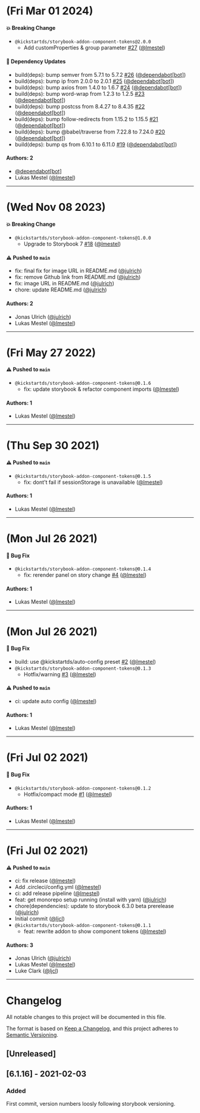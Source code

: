 # (Fri Mar 01 2024)

#### 💥 Breaking Change

- `@kickstartds/storybook-addon-component-tokens@2.0.0`
  - Add customProperties & group parameter [#27](https://github.com/kickstartDS/storybook-addon-component-tokens/pull/27) ([@lmestel](https://github.com/lmestel))

#### 🔩 Dependency Updates

- build(deps): bump semver from 5.7.1 to 5.7.2 [#26](https://github.com/kickstartDS/storybook-addon-component-tokens/pull/26) ([@dependabot[bot]](https://github.com/dependabot[bot]))
- build(deps): bump ip from 2.0.0 to 2.0.1 [#25](https://github.com/kickstartDS/storybook-addon-component-tokens/pull/25) ([@dependabot[bot]](https://github.com/dependabot[bot]))
- build(deps): bump axios from 1.4.0 to 1.6.7 [#24](https://github.com/kickstartDS/storybook-addon-component-tokens/pull/24) ([@dependabot[bot]](https://github.com/dependabot[bot]))
- build(deps): bump word-wrap from 1.2.3 to 1.2.5 [#23](https://github.com/kickstartDS/storybook-addon-component-tokens/pull/23) ([@dependabot[bot]](https://github.com/dependabot[bot]))
- build(deps): bump postcss from 8.4.27 to 8.4.35 [#22](https://github.com/kickstartDS/storybook-addon-component-tokens/pull/22) ([@dependabot[bot]](https://github.com/dependabot[bot]))
- build(deps): bump follow-redirects from 1.15.2 to 1.15.5 [#21](https://github.com/kickstartDS/storybook-addon-component-tokens/pull/21) ([@dependabot[bot]](https://github.com/dependabot[bot]))
- build(deps): bump @babel/traverse from 7.22.8 to 7.24.0 [#20](https://github.com/kickstartDS/storybook-addon-component-tokens/pull/20) ([@dependabot[bot]](https://github.com/dependabot[bot]))
- build(deps): bump qs from 6.10.1 to 6.11.0 [#19](https://github.com/kickstartDS/storybook-addon-component-tokens/pull/19) ([@dependabot[bot]](https://github.com/dependabot[bot]))

#### Authors: 2

- [@dependabot[bot]](https://github.com/dependabot[bot])
- Lukas Mestel ([@lmestel](https://github.com/lmestel))

---

# (Wed Nov 08 2023)

#### 💥 Breaking Change

- `@kickstartds/storybook-addon-component-tokens@1.0.0`
  - Upgrade to Storybook 7 [#18](https://github.com/kickstartDS/storybook-addon-component-tokens/pull/18) ([@lmestel](https://github.com/lmestel))

#### ⚠️ Pushed to `main`

- fix: final fix for image URL in README.md ([@julrich](https://github.com/julrich))
- fix: remove Github link from README.md ([@julrich](https://github.com/julrich))
- fix: image URL in README.md ([@julrich](https://github.com/julrich))
- chore: update README.md ([@julrich](https://github.com/julrich))

#### Authors: 2

- Jonas Ulrich ([@julrich](https://github.com/julrich))
- Lukas Mestel ([@lmestel](https://github.com/lmestel))

---

# (Fri May 27 2022)

#### ⚠️ Pushed to `main`

- `@kickstartds/storybook-addon-component-tokens@0.1.6`
  - fix: update storybook & refactor component imports ([@lmestel](https://github.com/lmestel))

#### Authors: 1

- Lukas Mestel ([@lmestel](https://github.com/lmestel))

---

# (Thu Sep 30 2021)

#### ⚠️ Pushed to `main`

- `@kickstartds/storybook-addon-component-tokens@0.1.5`
  - fix: dont't fail if sessionStorage is unavailable ([@lmestel](https://github.com/lmestel))

#### Authors: 1

- Lukas Mestel ([@lmestel](https://github.com/lmestel))

---

# (Mon Jul 26 2021)

#### 🐛 Bug Fix

- `@kickstartds/storybook-addon-component-tokens@0.1.4`
  - fix: rerender panel on story change [#4](https://github.com/kickstartDS/storybook-addon-component-tokens/pull/4) ([@lmestel](https://github.com/lmestel))

#### Authors: 1

- Lukas Mestel ([@lmestel](https://github.com/lmestel))

---

# (Mon Jul 26 2021)

#### 🐛 Bug Fix

- build: use @kickstartds/auto-config preset [#2](https://github.com/kickstartDS/storybook-addon-component-tokens/pull/2) ([@lmestel](https://github.com/lmestel))
- `@kickstartds/storybook-addon-component-tokens@0.1.3`
  - Hotfix/warning [#3](https://github.com/kickstartDS/storybook-addon-component-tokens/pull/3) ([@lmestel](https://github.com/lmestel))

#### ⚠️ Pushed to `main`

- ci: update auto config ([@lmestel](https://github.com/lmestel))

#### Authors: 1

- Lukas Mestel ([@lmestel](https://github.com/lmestel))

---

# (Fri Jul 02 2021)

#### 🐛 Bug Fix

- `@kickstartds/storybook-addon-component-tokens@0.1.2`
  - Hotfix/compact mode [#1](https://github.com/kickstartDS/storybook-addon-component-tokens/pull/1) ([@lmestel](https://github.com/lmestel))

#### Authors: 1

- Lukas Mestel ([@lmestel](https://github.com/lmestel))

---

# (Fri Jul 02 2021)

#### ⚠️ Pushed to `main`

- ci: fix release ([@lmestel](https://github.com/lmestel))
- Add .circleci/config.yml ([@lmestel](https://github.com/lmestel))
- ci: add release pipeline ([@lmestel](https://github.com/lmestel))
- feat: get monorepo setup running (install with yarn) ([@julrich](https://github.com/julrich))
- chore(dependencies): update to storybook 6.3.0 beta prerelease ([@julrich](https://github.com/julrich))
- Initial commit ([@ljcl](https://github.com/ljcl))
- `@kickstartds/storybook-addon-component-tokens@0.1.1`
  - feat: rewrite addon to show component tokens ([@lmestel](https://github.com/lmestel))

#### Authors: 3

- Jonas Ulrich ([@julrich](https://github.com/julrich))
- Lukas Mestel ([@lmestel](https://github.com/lmestel))
- Luke Clark ([@ljcl](https://github.com/ljcl))

---

# Changelog

All notable changes to this project will be documented in this file.

The format is based on [Keep a Changelog](https://keepachangelog.com/en/1.0.0/),
and this project adheres to [Semantic Versioning](https://semver.org/spec/v2.0.0.html).

## [Unreleased]

## [6.1.16] - 2021-02-03

### Added

First commit, version numbers loosly following storybook versioning.
